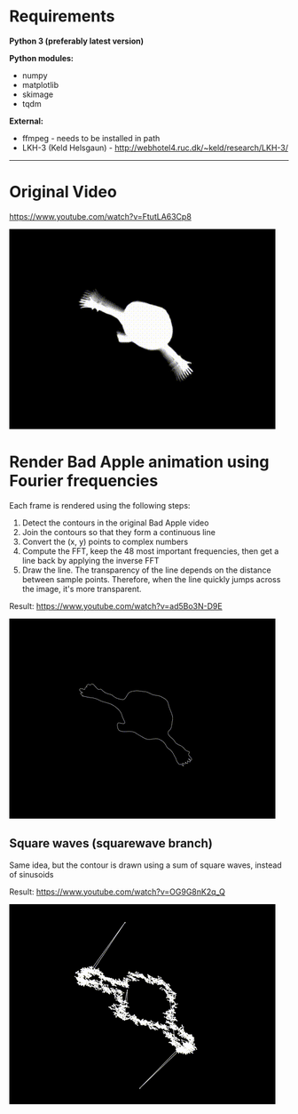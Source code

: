 # Requirements

**Python 3 (preferably latest version)**

**Python modules:**
- numpy
- matplotlib
- skimage
- tqdm

**External:**
- ffmpeg - needs to be installed in path
- LKH-3 (Keld Helsgaun) - http://webhotel4.ruc.dk/~keld/research/LKH-3/

---

# Original Video
https://www.youtube.com/watch?v=FtutLA63Cp8

![](gifs/orig.gif)

# Render Bad Apple animation using Fourier frequencies
Each frame is rendered using the following steps:
1. Detect the contours in the original Bad Apple video
2. Join the contours so that they form a continuous line
3. Convert the (x, y) points to complex numbers
4. Compute the FFT, keep the 48 most important frequencies, then get a line back by applying the inverse FFT
5. Draw the line. The transparency of the line depends on the distance between sample points. Therefore, when the line quickly jumps across the image, it's more transparent.

Result: https://www.youtube.com/watch?v=ad5Bo3N-D9E

![](gifs/fourier48.gif)


## Square waves (squarewave branch)
Same idea, but the contour is drawn using a sum of square waves, instead of sinusoids

Result: https://www.youtube.com/watch?v=OG9G8nK2q_Q

![](gifs/squarewave96.gif)
